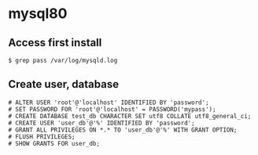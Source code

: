 # mysql80

## Access first install
```console
$ grep pass /var/log/mysqld.log
```

## Create user, database
```code
# ALTER USER 'root'@'localhost' IDENTIFIED BY 'password';
# SET PASSWORD FOR 'root'@'localhost' = PASSWORD('mypass');
# CREATE DATABASE test_db CHARACTER SET utf8 COLLATE utf8_general_ci;
# CREATE USER 'user_db'@'%' IDENTIFIED BY 'password';
# GRANT ALL PRIVILEGES ON *.* TO 'user_db'@'%' WITH GRANT OPTION;
# FLUSH PRIVILEGES;
# SHOW GRANTS FOR user_db;
```
